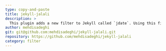 ```yaml
---
type: copy-and-paste
title: jekyll-jalali
description: >
  This plugin adds a new filter to Jekyll called `jdate`. Using this filter the given dates will be converted to Jalali which is being used in Iran and Afghanistan
author: mehdisadeghi
git: git@github.com:mehdisadeghi/jekyll-jalali.git
repository: https://github.com/mehdisadeghi/jekyll-jalali
category: filter
---
```

